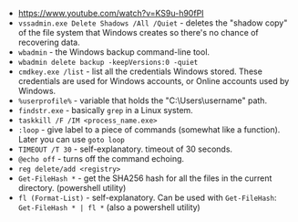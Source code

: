 -  https://www.youtube.com/watch?v=KS9u-h90fPI
-  `vssadmin.exe Delete Shadows /All /Quiet` - deletes the "shadow copy" of the file system that Windows creates so there's no chance of recovering data.
-  `wbadmin` - the Windows backup command-line tool.
-  `wbadmin delete backup -keepVersions:0 -quiet`
-  `cmdkey.exe /list` - list all the credentials Windows stored. These credentials are used for Windows accounts, or Online accounts used by Windows.
-  `%userprofile%` - variable that holds the "C:\Users\username" path.
-  `findstr.exe` - basically `grep` in a Linux system.
-  `taskkill /F /IM <process_name.exe>`
-  `:loop` - give label to a piece of commands (somewhat like a function). Later you can use `goto loop`
-  `TIMEOUT /T 30` - self-explanatory. timeout of 30 seconds.
-  `@echo off` - turns off the command echoing.
-  `reg delete/add <registry>`
-  `Get-FileHash *` - get the SHA256 hash for all the files in the current directory. (powershell utility)
-  `fl (Format-List)` - self-explanatory. Can be used with `Get-FileHash`: `Get-FileHash * | fl *` (also a powershell utility)
